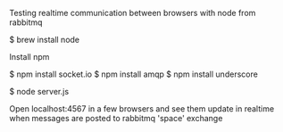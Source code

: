 Testing realtime communication between browsers with node from rabbitmq

$ brew install node

Install npm

$ npm install socket.io
$ npm install amqp
$ npm install underscore

$ node server.js

Open localhost:4567 in a few browsers and see them update in realtime when messages are posted to rabbitmq 'space' exchange